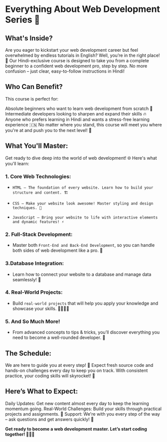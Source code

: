 # Everything About Web Development Series 🚀

## What's Inside?
Are you eager to kickstart your web development career but feel overwhelmed by endless tutorials in English? Well, you’re in the right place! 🌟
Our Hindi-exclusive course is designed to take you from a complete beginner to a confident web development pro, step by step. No more confusion – just clear, easy-to-follow instructions in Hindi!

## Who Can Benefit?
This course is perfect for:

Absolute beginners who want to learn web development from scratch 🌱
Intermediate developers looking to sharpen and expand their skills 🔥
Anyone who prefers learning in Hindi and wants a stress-free learning experience 🇮🇳
No matter where you stand, this course will meet you where you're at and push you to the next level! 💪

## What You'll Master:
Get ready to dive deep into the world of web development! 🌐 Here's what you'll learn:

 ### 1. Core Web Technologies:
-     HTML – The foundation of every website. Learn how to build your structure and content. 🏗️
-     CSS – Make your website look awesome! Master styling and design techniques. 🎨
-     JavaScript – Bring your website to life with interactive elements and dynamic features! ⚡
 ###  2. Full-Stack Development:
- Master both `Front-End and Back-End Development`, so you can handle both sides of web development like a pro. 🔄
 ### 3.Database Integration:
- Learn how to connect your website to a database and manage data seamlessly! 💾
 ### 4. Real-World Projects:
- Build `real-world projects`  that will help you apply your knowledge and showcase your skills. 👩‍💻👨‍💻
### 5.  And So Much More!
- From advanced concepts to tips & tricks, you’ll discover everything you need to become a well-rounded developer. 🔑
## The Schedule:
We are here to guide you at every step! 🌈
Expect fresh source code and hands-on challenges every day to keep you on track. With consistent practice, your coding skills will skyrocket! 🚀

## Here’s What to Expect:
Daily Updates: Get new content almost every day to keep the learning momentum going.
Real-World Challenges: Build your skills through practical projects and assignments. 🎯
Support: We're with you every step of the way – ask questions and get answers quickly! 💬

**Get ready to become a web development master. Let’s start coding together! 👨‍💻🌟**
 